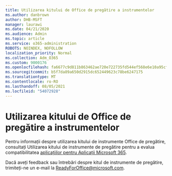 ```yaml
---
title: Utilizarea kitului de Office de pregătire a instrumentelor
ms.author: danbrown
author: DHB-MSFT
manager: laurawi
ms.date: 04/21/2020
ms.audience: Admin
ms.topic: article
ms.service: o365-administration
ROBOTS: NOINDEX, NOFOLLOW
localization_priority: Normal
ms.collection: Adm_O365
ms.custom: 9000176
ms.openlocfilehash: fa6677c9d811b863462ae720e722735fd544ef568e6e10a95cff35e54948735e
ms.sourcegitcommit: b5f7da89a650d2915dc652449623c78be6247175
ms.translationtype: MT
ms.contentlocale: ro-RO
ms.lasthandoff: 08/05/2021
ms.locfileid: "54072928"
---
```

# <a name="using-the-office-readiness-toolkit"></a>Utilizarea kitului de Office de pregătire a instrumentelor

Pentru informații despre utilizarea kitului de instrumente Office de pregătire, consultați Utilizarea kitului de instrumente de pregătire pentru a evalua compatibilitatea [aplicațiilor pentru Aplicații Microsoft 365](https://docs.microsoft.com/DeployOffice/readiness-toolkit-application-compatibility-microsoft-365-apps).

Dacă aveți feedback sau întrebări despre kitul de instrumente de pregătire, trimiteți-ne un e-mail la ReadyForOffice@microsoft.com.
